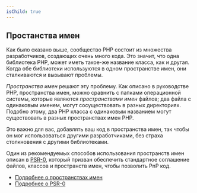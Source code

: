```yaml
---
isChild: true
---
```


## Простанства имен

Как было сказано выше, сообщество PHP состоит из множества разработчиков, создающих очень много кода. Это значит, что одна библиотека PHP, может иметь такое-же название класса, как и другая. Когда обе библиотеки используются в одном пространстве имен, они сталкиваются и вызывают проблемы.

_Пространства имен_ решают эту проблему. Как описано в руководстве PHP, пространства имен, можно сравнить с папками операционной системы, которые являются _пространствами имен_ файлов; два файла с одинаковым именем, могут сосуществовать в разных директориях. Подобно этому, два PHP класса с одинаковым названием могут существовать в разных пространствах имен PHP.

Это важно для вас, добавлять ваш код в пространства имен, так чтобы он мог использоваться другими разработчиками, без страха столкновения с другими библиотеками.

Один из рекомендуемых способов использования пространств имен описан в [PSR-0][psr0], который призван обеспечить стандартное соглашение файлов, классов и пространств имен, чтобы позволить PnP код.

* [Подробнее о пространствах имен][namespaces]
* [Подробнее о PSR-0][psr0]

[namespaces]: http://php.net/manual/en/language.namespaces.php
[psr0]: https://github.com/php-fig/fig-standards/blob/master/accepted/PSR-0.md
